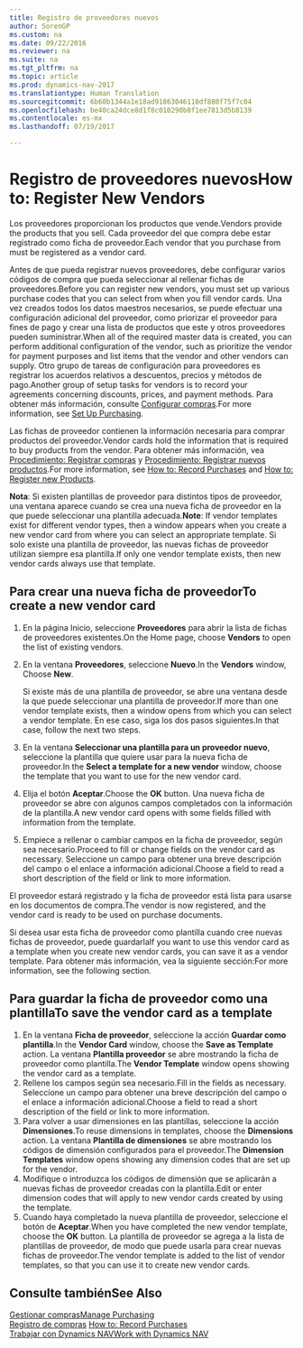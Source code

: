 ```yaml
---
title: Registro de proveedores nuevos
author: SorenGP
ms.custom: na
ms.date: 09/22/2016
ms.reviewer: na
ms.suite: na
ms.tgt_pltfrm: na
ms.topic: article
ms.prod: dynamics-nav-2017
ms.translationtype: Human Translation
ms.sourcegitcommit: 6b60b1344a1e18ad91863046110df880f75f7c04
ms.openlocfilehash: be40ca24dce8d1f8c010290b8f1ee7813d5b8139
ms.contentlocale: es-mx
ms.lasthandoff: 07/19/2017

---
```


# <a name="how-to-register-new-vendors"></a><span data-ttu-id="3d9ec-102">Registro de proveedores nuevos</span><span class="sxs-lookup"><span data-stu-id="3d9ec-102">How to: Register New Vendors</span></span>
<span data-ttu-id="3d9ec-103">Los proveedores proporcionan los productos que vende.</span><span class="sxs-lookup"><span data-stu-id="3d9ec-103">Vendors provide the products that you sell.</span></span> <span data-ttu-id="3d9ec-104">Cada proveedor del que compra debe estar registrado como ficha de proveedor.</span><span class="sxs-lookup"><span data-stu-id="3d9ec-104">Each vendor that you purchase from must be registered as a vendor card.</span></span>

<span data-ttu-id="3d9ec-105">Antes de que pueda registrar nuevos proveedores, debe configurar varios códigos de compra que pueda seleccionar al rellenar fichas de proveedores.</span><span class="sxs-lookup"><span data-stu-id="3d9ec-105">Before you can register new vendors, you must set up various purchase codes that you can select from when you fill vendor cards.</span></span> <span data-ttu-id="3d9ec-106">Una vez creados todos los datos maestros necesarios, se puede efectuar una configuración adicional del proveedor, como priorizar el proveedor para fines de pago y crear una lista de productos que este y otros proveedores pueden suministrar.</span><span class="sxs-lookup"><span data-stu-id="3d9ec-106">When all of the required master data is created, you can perform additional configuration of the vendor, such as prioritize the vendor for payment purposes and list items that the vendor and other vendors can supply.</span></span> <span data-ttu-id="3d9ec-107">Otro grupo de tareas de configuración para proveedores es registrar los acuerdos relativos a descuentos, precios y métodos de pago.</span><span class="sxs-lookup"><span data-stu-id="3d9ec-107">Another group of setup tasks for vendors is to record your agreements concerning discounts, prices, and payment methods.</span></span> <span data-ttu-id="3d9ec-108">Para obtener más información, consulte [Configurar compras](purchasing-setup-purchasing.md).</span><span class="sxs-lookup"><span data-stu-id="3d9ec-108">For more information, see [Set Up Purchasing](purchasing-setup-purchasing.md).</span></span>

<span data-ttu-id="3d9ec-109">Las fichas de proveedor contienen la información necesaria para comprar productos del proveedor.</span><span class="sxs-lookup"><span data-stu-id="3d9ec-109">Vendor cards hold the information that is required to buy products from the vendor.</span></span> <span data-ttu-id="3d9ec-110">Para obtener más información, vea [Procedimiento: Registrar compras](purchasing-how-record-purchases.md) y [Procedimiento: Registrar nuevos productos](inventory-how-register-new-products.md).</span><span class="sxs-lookup"><span data-stu-id="3d9ec-110">For more information, see [How to: Record Purchases](purchasing-how-record-purchases.md) and [How to: Register new Products](inventory-how-register-new-products.md).</span></span>

<span data-ttu-id="3d9ec-111">**Nota**: Si existen plantillas de proveedor para distintos tipos de proveedor, una ventana aparece cuando se crea una nueva ficha de proveedor en la que puede seleccionar una plantilla adecuada.</span><span class="sxs-lookup"><span data-stu-id="3d9ec-111">**Note**: If vendor templates exist for different vendor types, then a window appears when you create a new vendor card from where you can select an appropriate template.</span></span> <span data-ttu-id="3d9ec-112">Si solo existe una plantilla de proveedor, las nuevas fichas de proveedor utilizan siempre esa plantilla.</span><span class="sxs-lookup"><span data-stu-id="3d9ec-112">If only one vendor template exists, then new vendor cards always use that template.</span></span>

## <a name="to-create-a-new-vendor-card"></a><span data-ttu-id="3d9ec-113">Para crear una nueva ficha de proveedor</span><span class="sxs-lookup"><span data-stu-id="3d9ec-113">To create a new vendor card</span></span>
1. <span data-ttu-id="3d9ec-114">En la página Inicio, seleccione **Proveedores** para abrir la lista de fichas de proveedores existentes.</span><span class="sxs-lookup"><span data-stu-id="3d9ec-114">On the Home page, choose **Vendors** to open the list of existing vendors.</span></span>  
2. <span data-ttu-id="3d9ec-115">En la ventana **Proveedores**, seleccione **Nuevo**.</span><span class="sxs-lookup"><span data-stu-id="3d9ec-115">In the **Vendors** window, Choose **New**.</span></span>

    <span data-ttu-id="3d9ec-116">Si existe más de una plantilla de proveedor, se abre una ventana desde la que puede seleccionar una plantilla de proveedor.</span><span class="sxs-lookup"><span data-stu-id="3d9ec-116">If more than one vendor template exists, then a window opens from which you can select a vendor template.</span></span> <span data-ttu-id="3d9ec-117">En ese caso, siga los dos pasos siguientes.</span><span class="sxs-lookup"><span data-stu-id="3d9ec-117">In that case, follow the next two steps.</span></span>
3. <span data-ttu-id="3d9ec-118">En la ventana **Seleccionar una plantilla para un proveedor nuevo**, seleccione la plantilla que quiere usar para la nueva ficha de proveedor.</span><span class="sxs-lookup"><span data-stu-id="3d9ec-118">In the **Select a template for a new vendor** window, choose the template that you want to use for the new vendor card.</span></span>
4. <span data-ttu-id="3d9ec-119">Elija el botón **Aceptar**.</span><span class="sxs-lookup"><span data-stu-id="3d9ec-119">Choose the **OK** button.</span></span> <span data-ttu-id="3d9ec-120">Una nueva ficha de proveedor se abre con algunos campos completados con la información de la plantilla.</span><span class="sxs-lookup"><span data-stu-id="3d9ec-120">A new vendor card opens with some fields filled with information from the template.</span></span>
5. <span data-ttu-id="3d9ec-121">Empiece a rellenar o cambiar campos en la ficha de proveedor, según sea necesario.</span><span class="sxs-lookup"><span data-stu-id="3d9ec-121">Proceed to fill or change fields on the vendor card as necessary.</span></span> <span data-ttu-id="3d9ec-122">Seleccione un campo para obtener una breve descripción del campo o el enlace a información adicional.</span><span class="sxs-lookup"><span data-stu-id="3d9ec-122">Choose a field to read a short description of the field or link to more information.</span></span>

<span data-ttu-id="3d9ec-123">El proveedor estará registrado y la ficha de proveedor está lista para usarse en los documentos de compra.</span><span class="sxs-lookup"><span data-stu-id="3d9ec-123">The vendor is now registered, and the vendor card is ready to be used on purchase documents.</span></span>

<span data-ttu-id="3d9ec-124">Si desea usar esta ficha de proveedor como plantilla cuando cree nuevas fichas de proveedor, puede guardarla</span><span class="sxs-lookup"><span data-stu-id="3d9ec-124">If you want to use this vendor card as a template when you create new vendor cards, you can save it as a vendor template.</span></span> <span data-ttu-id="3d9ec-125">Para obtener más información, vea la siguiente sección:</span><span class="sxs-lookup"><span data-stu-id="3d9ec-125">For more information, see the following section.</span></span>

## <a name="to-save-the-vendor-card-as-a-template"></a><span data-ttu-id="3d9ec-126">Para guardar la ficha de proveedor como una plantilla</span><span class="sxs-lookup"><span data-stu-id="3d9ec-126">To save the vendor card as a template</span></span>
1. <span data-ttu-id="3d9ec-127">En la ventana **Ficha de proveedor**, seleccione la acción **Guardar como plantilla**.</span><span class="sxs-lookup"><span data-stu-id="3d9ec-127">In the **Vendor Card** window, choose the **Save as Template** action.</span></span> <span data-ttu-id="3d9ec-128">La ventana **Plantilla proveedor** se abre mostrando la ficha de proveedor como plantilla.</span><span class="sxs-lookup"><span data-stu-id="3d9ec-128">The **Vendor Template** window opens showing the vendor card as a template.</span></span>
2. <span data-ttu-id="3d9ec-129">Rellene los campos según sea necesario.</span><span class="sxs-lookup"><span data-stu-id="3d9ec-129">Fill in the fields as necessary.</span></span> <span data-ttu-id="3d9ec-130">Seleccione un campo para obtener una breve descripción del campo o el enlace a información adicional.</span><span class="sxs-lookup"><span data-stu-id="3d9ec-130">Choose a field to read a short description of the field or link to more information.</span></span>
3. <span data-ttu-id="3d9ec-131">Para volver a usar dimensiones en las plantillas, seleccione la acción **Dimensiones**.</span><span class="sxs-lookup"><span data-stu-id="3d9ec-131">To reuse dimensions in templates, choose the **Dimensions** action.</span></span> <span data-ttu-id="3d9ec-132">La ventana **Plantilla de dimensiones** se abre mostrando los códigos de dimensión configurados para el proveedor.</span><span class="sxs-lookup"><span data-stu-id="3d9ec-132">The **Dimension Templates** window opens showing any dimension codes that are set up for the vendor.</span></span>
4. <span data-ttu-id="3d9ec-133">Modifique o introduzca los códigos de dimensión que se aplicarán a nuevas fichas de proveedor creadas con la plantilla.</span><span class="sxs-lookup"><span data-stu-id="3d9ec-133">Edit or enter dimension codes that will apply to new vendor cards created by using the template.</span></span>
5. <span data-ttu-id="3d9ec-134">Cuando haya completado la nueva plantilla de proveedor, seleccione el botón de **Aceptar**.</span><span class="sxs-lookup"><span data-stu-id="3d9ec-134">When you have completed the new vendor template, choose the **OK** button.</span></span> <span data-ttu-id="3d9ec-135">La plantilla de proveedor se agrega a la lista de plantillas de proveedor, de modo que puede usarla para crear nuevas fichas de proveedor.</span><span class="sxs-lookup"><span data-stu-id="3d9ec-135">The vendor template is added to the list of vendor templates, so that you can use it to create new vendor cards.</span></span>

## <a name="see-also"></a><span data-ttu-id="3d9ec-136">Consulte también</span><span class="sxs-lookup"><span data-stu-id="3d9ec-136">See Also</span></span>
[<span data-ttu-id="3d9ec-137">Gestionar compras</span><span class="sxs-lookup"><span data-stu-id="3d9ec-137">Manage Purchasing</span></span>](purchasing-manage-purchasing.md)  
<span data-ttu-id="3d9ec-138">[Registro de compras](purchasing-how-record-purchases.md) </span><span class="sxs-lookup"><span data-stu-id="3d9ec-138">[How to: Record Purchases](purchasing-how-record-purchases.md) </span></span>  
[<span data-ttu-id="3d9ec-139">Trabajar con Dynamics NAV</span><span class="sxs-lookup"><span data-stu-id="3d9ec-139">Work with Dynamics NAV</span></span>](ui-work-product.md)

